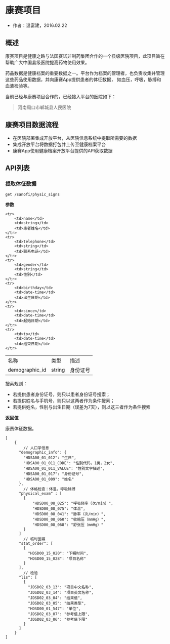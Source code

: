 康赛项目
====================

- 作者：温富建，2016.02.22

概述
---------------------

康赛项目是健康之路与法国赛诺非制药集团合作的一个县级医院项目，此项目旨在帮助广大中国县级医院提高药物使用效果。

药品数据是健康档案的重要数据之一。平台作为档案的管理者，也负责收集并管理这些药品使用数据，并向康赛App提供患者的体征数据，
如血压，呼吸，脉搏和血液检验等。

当前已经与康赛项目合作的，已经接入平台的医院如下：

> 河南周口市郸城县人民医院

康赛项目数据流程
---------------------

- 在医院部署集成开放平台，从医院信息系统中提取所需要的数据
- 集成开放平台将数据打包并上传至健康档案平台
- 康赛App使用健康档案开放平台提供的API获取数据

API列表
---------------------

### 提取体征数据

	get /sanofi/physic_signs
	
**参数**

<table>
	<tr>
		<td>名称</td>
		<td>类型</td>
		<td>描述</td>
	</tr>
	<tr>
		<td>demographic_id</td>
		<td>string</td>
		<td>身份证号</td>
	</tr>
	
	<tr>
		<td>name</td>
		<td>string</td>
		<td>患者姓名</td>
	</tr>
	<tr>
		<td>telephone</td>
		<td>string</td>
		<td>联系电话</td>
	</tr>
	<tr>
		<td>gender</td>
		<td>string</td>
		<td>性别</td>
	</tr>
	<tr>
		<td>birthday</td>
		<td>date-time</td>
		<td>出生日期</td>
	</tr>
	<tr>
		<td>since</td>
		<td>date-time</td>
		<td>起始日期</td>
	</tr>
	<tr>
		<td>to</td>
		<td>date-time</td>
		<td>结束日期</td>
	</tr>
</table>

搜索规则：

- 若提供患者身份证号，则只以患者身份证号搜索；
- 若提供姓名与手机号，则只以这两者作为条件搜索；
- 若提供姓名，性别与出生日期（误差为7天），则以这三者作为条件搜索

**返回值**

康赛体征数据。

	[
		{
			// 人口学信息
		  "demographic_info": {
			"HDSA00_01_012": "生日",
			"HDSA00_01_011_CODE": "性别代码，1男，2女",
			"HDSA00_01_011_VALUE": "性别文字描述",
			"HDSA00_01_017": "身份证号",
			"HDSA00_01_009": "姓名"
		  },
			// 体格检查：体温，呼吸脉搏
		  "physical_exam" : [
			{
				"HDSD00_08_025": "呼吸频率（次/min）",
				"HDSD00_08_075": "体温",
				"HDSD00_08_041": "脉率（次/min）",
				"HDSD00_08_060": "收缩压（mmHg）",
				"HDSD00_08_068": "舒张压（mmHg）"
			}
		  ]
			// 临时医嘱
		  "stat_order": [
			{
			  "HDSD00_15_020": "下嘱时间",
			  "HDSD00_15_028": "项目名称"
			}
		  ],
			// 检验
		  "lis": [
			{
			  "JDSD02_03_13": "项目中文名称",
			  "JDSD02_03_14": "项目英文名称",
			  "JDSD02_03_04": "结果值",
			  "JDSD02_03_05": "结果类型",
			  "HDSD00_01_547": "单位",
			  "JDSD02_03_07": "参考值上限",
			  "JDSD02_03_06": "参考值下限"
			}
		  ]
		}
    ]
